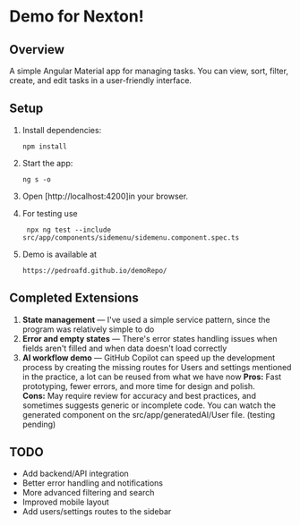 # Demo for Nexton!

## Overview

A simple Angular Material app for managing tasks. You can view, sort, filter, create, and edit tasks in a user-friendly interface.

## Setup

1. Install dependencies:
   ```
   npm install
   ```
2. Start the app:
   ```
   ng s -o
   ```
3. Open [http://localhost:4200]in your browser.

4. For testing use 
   ```
    npx ng test --include src/app/components/sidemenu/sidemenu.component.spec.ts
   ```
5. Demo is available at
    ```
    https://pedroafd.github.io/demoRepo/
    ```

## Completed Extensions

1. **State management** — I've used a simple service pattern, since the program was relatively simple to do
2. **Error and empty states** — There's error states handling issues when fields aren't filled and when data doesn't load correctly
3. **AI workflow demo** — GitHub Copilot can speed up the development process by creating the missing routes for Users and settings mentioned in the practice, a lot can be reused from what we have now
**Pros:** Fast prototyping, fewer errors, and more time for design and polish.  
**Cons:** May require review for accuracy and best practices, and sometimes suggests generic or incomplete code.
You can watch the generated component on the src/app/generatedAI/User file. (testing pending)

## TODO

- Add backend/API integration
- Better error handling and notifications
- More advanced filtering and search
- Improved mobile layout
- Add users/settings routes to the sidebar